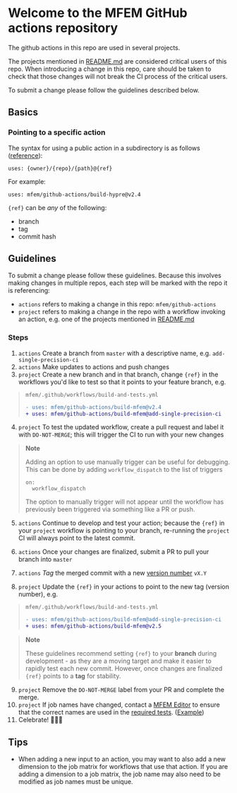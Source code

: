 # Welcome to the MFEM GitHub actions repository

The github actions in this repo are used in several projects.

The projects mentioned in [README.md](README.md) are considered critical users of this repo.
When introducing a change in this repo, care should be taken to check that those changes will not break the CI process of the critical users.

To submit a change please follow the guidelines described below.

## Basics
### Pointing to a specific action
The syntax for using a public action in a subdirectory is as follows ([reference](https://docs.github.com/en/actions/using-workflows/workflow-syntax-for-github-actions#example-using-a-public-action-in-a-subdirectory)):
```
uses: {owner}/{repo}/{path}@{ref}
```

For example:
```
uses: mfem/github-actions/build-hypre@v2.4
```
`{ref}` can be *any* of the following:
- branch
- tag
- commit hash

## Guidelines
To submit a change please follow these guidelines.
Because this involves making changes in multiple repos, each step will be marked with the repo it is referencing:
 - `actions` refers to making a change in this repo: `mfem/github-actions`
 - `project` refers to making a change in the repo with a workflow invoking an action, e.g. one of the projects mentioned in [README.md](README.md)

### Steps
1. `actions` Create a branch from `master` with a descriptive name, e.g. `add-single-precision-ci`
2. `actions` Make updates to actions and push changes
3. `project` Create a new branch and in that branch, change `{ref}` in the workflows you'd like to test so that it points to your feature branch, e.g.
> `mfem/.github/workflows/build-and-tests.yml`
> ```diff
> - uses: mfem/github-actions/build-mfem@v2.4
> + uses: mfem/github-actions/build-mfem@add-single-precision-ci
> ```
4. `project` To test the updated workflow, create a pull request and label it with `DO-NOT-MERGE`; this will trigger the CI to run with your new changes

> **Note**
>
> Adding an option to use manually trigger can be useful for debugging. This can be done by adding `workflow_dispatch` to the list of triggers
> ```
> on:
>   workflow_dispatch
> ```
> The option to manually trigger will not appear until the workflow has previously been triggered via something like a PR or push.

5. `actions` Continue to develop and test your action; because the `{ref}` in your `project` workflow is pointing to your branch, re-running the `project` CI will always point to the latest commit.

6. `actions` Once your changes are finalized, submit a PR to pull your branch into `master`
7. `actions` *Tag* the merged commit with a new [version number](https://semver.org/) `vX.Y`

8. `project` Update the `{ref}` in your actions to point to the new tag (version number), e.g.
> `mfem/.github/workflows/build-and-tests.yml`
> ```diff
> - uses: mfem/github-actions/build-mfem@add-single-precision-ci
> + uses: mfem/github-actions/build-mfem@v2.5
> ```

> **Note**
>
> These guidelines recommend setting `{ref}` to your **branch** during development - as they are a moving target and make it easier to rapidly test each new commit.
> However, once changes are finalized `{ref}` points to a **tag** for stability. 

9. `project` Remove the `DO-NOT-MERGE` label from your PR and complete the merge.
10. `project` If job names have changed, contact a [MFEM Editor](https://github.com/orgs/mfem/teams/editors) to ensure that the correct names are used in the [required tests](https://docs.github.com/en/pull-requests/collaborating-with-pull-requests/collaborating-on-repositories-with-code-quality-features/troubleshooting-required-status-checks). ([Example](https://github.com/mfem/mfem/pull/4262#issuecomment-2118986510))
11. Celebrate! 🕺💃🎉


## Tips

- When adding a new input to an action, you may want to also add a new dimension to the job matrix for workflows that use that action. If you are adding a dimension to a job matrix, the job name may also need to be modified as job names must be unique.
